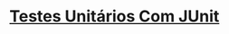 # [Testes Unitários Com JUnit](https://web.dio.me/course/testes-unitarios-com-junit/learning/66d6b610-ab3e-4475-b71b-675462c1ab49)


